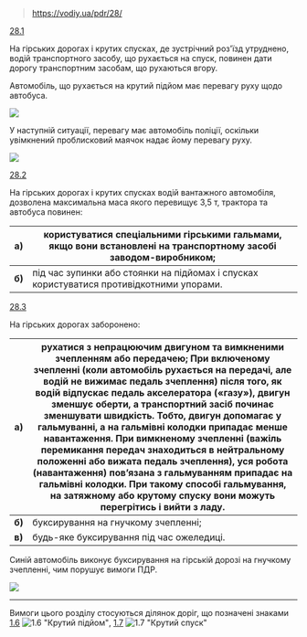 > https://vodiy.ua/pdr/28/

[28.1](https://vodiy.ua/pdr/28/#281 "постійне посилання")

На гірських дорогах і крутих спусках, де зустрічний роз'їзд утруднено, водій транспортного засобу, що рухається на спуск, повинен дати дорогу транспортним засобам, що рухаються вгору.

Автомобіль, що рухається на крутий підйом має перевагу руху щодо автобуса.

![](Автошкола/ПДР/Картинки/588_.jpg)

У наступній ситуації, перевагу має автомобіль поліції, оскільки увімкнений проблисковий маячок надає йому перевагу руху.

![](Автошкола/ПДР/Картинки/69_6.jpg)

[28.2](https://vodiy.ua/pdr/28/#282 "постійне посилання")

На гірських дорогах і крутих спусках водій вантажного автомобіля, дозволена максимальна маса якого перевищує 3,5 т, трактора та автобуса повинен:

| **a)** | користуватися спеціальними гірськими гальмами, якщо вони встановлені на транспортному засобі заводом-виробником; |
| --- | --- |
| **б)** | під час зупинки або стоянки на підйомах і спусках користуватися противідкотними упорами. |

[28.3](https://vodiy.ua/pdr/28/#283 "постійне посилання")

На гірських дорогах заборонено:

| **a)** | рухатися з непрацюючим двигуном та вимкненими зчепленням або передачею;  При включеному зчепленні (коли автомобіль рухається на передачі, але водій не вижимає педаль зчеплення) після того, як водій відпускає педаль акселератора («газу»), двигун зменшує оберти, а транспортний засіб починає зменшувати швидкість. Тобто, двигун допомагає у гальмуванні, а на гальмівні колодки припадає менше навантаження.  При вимкненому зчепленні (важіль перемикання передач знаходиться в нейтральному положенні або вижата педаль зчеплення), уся робота (навантаження) пов’язана з гальмуванням припадає на гальмівні колодки. При такому способі гальмування, на затяжному або крутому спуску вони можуть перегрітись і вийти з ладу. |
| --- | --- |
| **б)** | буксирування на гнучкому зчепленні; |
| **в)** | будь-яке буксирування під час ожеледиці. |

Синій автомобіль виконує буксирування на гірській дорозі на гнучкому зчепленні, чим порушує вимоги ПДР.

![](Автошкола/ПДР/Картинки/1030_.jpg)

---

Вимоги цього розділу стосуються ділянок доріг, що позначені знаками  [1.6](https://vodiy.ua/znaky/1/1.6/) ![1.6 "Крутий підйом"](Автошкола/ПДР/Картинки/1.6_!Крутий_підйом.png), [1.7](https://vodiy.ua/znaky/1/1.7/) ![1.7 "Крутий спуск"](Автошкола/ПДР/Картинки/1.7_!Крутий_спуск.png)